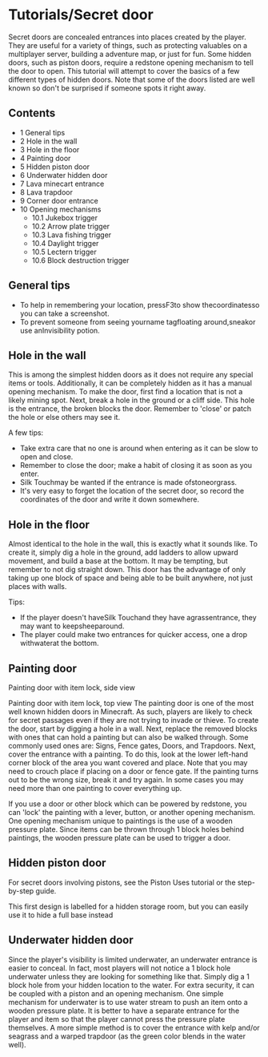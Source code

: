 # Tutorials/Secret door
Secret doors are concealed entrances into places created by the player. They are useful for a variety of things, such as protecting valuables on a multiplayer server, building a adventure map, or just for fun. Some hidden doors, such as piston doors, require a redstone opening mechanism to tell the door to open. This tutorial will attempt to cover the basics of a few different types of hidden doors. Note that some of the doors listed are well known so don't be surprised if someone spots it right away.

## Contents
- 1 General tips
- 2 Hole in the wall
- 3 Hole in the floor
- 4 Painting door
- 5 Hidden piston door
- 6 Underwater hidden door
- 7 Lava minecart entrance
- 8 Lava trapdoor
- 9 Corner door entrance
- 10 Opening mechanisms
	- 10.1 Jukebox trigger
	- 10.2 Arrow plate trigger
	- 10.3 Lava fishing trigger
	- 10.4 Daylight trigger
	- 10.5 Lectern trigger
	- 10.6 Block destruction trigger

## General tips
- To help in remembering your location, pressF3to show thecoordinatesso you can take a screenshot.
- To prevent someone from seeing yourname tagfloating around,sneakor use anInvisibility potion.

## Hole in the wall
This is among the simplest hidden doors as it does not require any special items or tools. Additionally, it can be completely hidden as it has a manual opening mechanism. To make the door, first find a location that is not a likely mining spot. Next, break a hole in the ground or a cliff side. This hole is the entrance, the broken blocks the door. Remember to 'close' or patch the hole or else others may see it.

A few tips:

- Take extra care that no one is around when entering as it can be slow to open and close.
- Remember to close the door; make a habit of closing it as soon as you enter.
- Silk Touchmay be wanted if the entrance is made ofstoneorgrass.
- It's very easy to forget the location of the secret door, so record the coordinates of the door and write it down somewhere.

## Hole in the floor
Almost identical to the hole in the wall, this is exactly what it sounds like. To create it, simply dig a hole in the ground, add ladders to allow upward movement, and build a base at the bottom. It may be tempting, but remember to not dig straight down. This door has the advantage of only taking up one block of space and being able to be built anywhere, not just places with walls.

Tips:

- If the player doesn't haveSilk Touchand they have agrassentrance, they may want to keepsheeparound.
- The player could make two entrances for quicker access, one a drop withwaterat the bottom.

## Painting door


















Painting door with item lock, side view













Painting door with item lock, top view
The painting door is one of the most well known hidden doors in Minecraft. As such, players are likely to check for secret passages even if they are not trying to invade or thieve. To create the door, start by digging a hole in a wall. Next, replace the removed blocks with ones that can hold a painting but can also be walked through. Some commonly used ones are: Signs, Fence gates, Doors, and Trapdoors. Next, cover the entrance with a painting. To do this, look at the lower left-hand corner block of the area you want covered and place. Note that you may need to crouch place if placing on a door or fence gate. If the painting turns out to be the wrong size, break it and try again. In some cases you may need more than one painting to cover everything up.

If you use a door or other block which can be powered by redstone, you can 'lock' the painting with a lever, button, or another opening mechanism. One opening mechanism unique to paintings is the use of a wooden pressure plate. Since items can be thrown through 1 block holes behind paintings, the wooden pressure plate can be used to trigger a door.

## Hidden piston door
For secret doors involving pistons, see the Piston Uses tutorial or the step-by-step guide.




This first design is labelled for a hidden storage room, but you can easily use it to hide a full base instead












## Underwater hidden door
Since the player's visibility is limited underwater, an underwater entrance is easier to conceal. In fact, most players will not notice a 1 block hole underwater unless they are looking for something like that. Simply dig a 1 block hole from your hidden location to the water. For extra security, it can be coupled with a piston and an opening mechanism. One simple mechanism for underwater is to use water stream to push an item onto a wooden pressure plate. It is better to have a separate entrance for the player and item so that the player cannot press the pressure plate themselves. A more simple method is to cover the entrance with kelp and/or seagrass and a warped trapdoor (as the green color blends in the water well).

